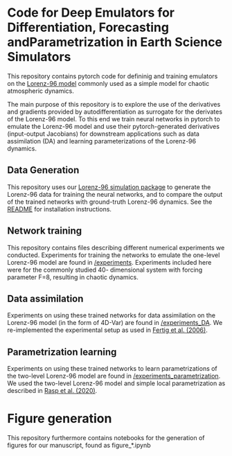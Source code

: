 # Code for Deep Emulators for Differentiation, Forecasting andParametrization in Earth Science Simulators

This repository contains pytorch code for defininig and training emulators on the [Lorenz-96 model](https://en.wikipedia.org/wiki/Lorenz_96_model) commonly used as a simple model for chaotic atmospheric dynamics.

The main purpose of this repository is to explore the use of the derivatives and gradients provided by autodifferentiation as surrogate for the derivates of the Lorenz-96 model. To this end we train neural networks in pytorch to emulate the Lorenz-96 model and use their pytorch-generated derivatives (input-output Jacobians) for downstream applications such as data assimilation (DA) and learning parameterizations of the Lorenz-96 dynamics.

## Data Generation

This repository uses our [Lorenz-96 simulation package](https://github.com/m-dml/L96sim) to generate the Lorenz-96 data for training the neural networks, and to compare the output of the trained networks with ground-truth Lorenz-96 dynamics. See the [README](https://github.com/m-dml/L96sim/blob/master/readme.md) for installation instructions.

## Network training

This repository contains files describing different numerical experiments we conducted. Experiments for training the networks to emulate the one-level Lorenz-96 model are found in [/experiments](https://github.com/m-dml/emulator_L96/tree/master/experiments). Experiments included here were for the commonly studied  40-
dimensional system with forcing parameter F=8, resulting in chaotic dynamics.

## Data assimilation

Experiments on using these trained networks for data assimilation on the Lorenz-96 model (in the form of 4D-Var) are found in [/experiments_DA](https://github.com/m-dml/emulator_L96/tree/master/experiments_DA). We re-implemented the experimental setup as used in [Fertig et al. (2006)](https://doi.org/10.1111/j.1600-0870.2006.00205.x).

## Parametrization learning

Experiments on using these trained networks to learn parametrizations of the two-level Lorenz-96 model are found in [/experiments_parametrization](https://github.com/m-dml/emulator_L96/tree/master/experiments_parametrization). We used the two-level Lorenz-96 model and simple local parametrization as described in [Rasp et al. (2020)](https://doi.org/10.5194/gmd-13-2185-2020).

# Figure generation

This repository furthermore contains notebooks for the generation of figures for our manuscript, found as figure_*.ipynb
